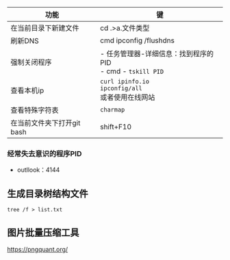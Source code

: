 | 功能                       | 键                                                           |
| -------------------------- | ------------------------------------------------------------ |
| 在当前目录下新建文件       | cd .>a.文件类型                                              |
| 刷新DNS                    | cmd   ipconfig /flushdns                                     |
| 强制关闭程序               | - 任务管理器-详细信息：找到程序的PID<br />- cmd - `tskill PID` |
| 查看本机ip                 | `curl ipinfo.io` <br />`ipconfig/all`<br />或者使用在线网站  |
| 查看特殊字符表             | `charmap`                                                    |
| 在当前文件夹下打开git bash | shift+F10                                                    |

### 经常失去意识的程序PID

- outllook：4144



## 生成目录树结构文件

`tree /f > list.txt`

## 图片批量压缩工具

https://pngquant.org/